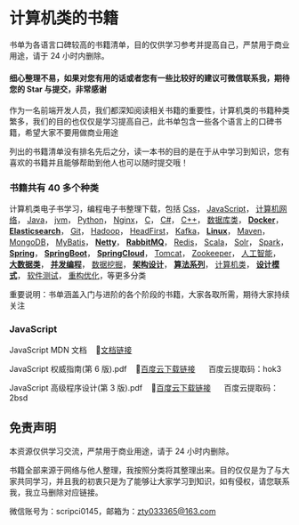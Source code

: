 # 计算机类的书籍

书单为各语言口碑较高的书籍清单，目的仅供学习参考并提高自己，严禁用于商业用途，请于 24 小时内删除。

#### 细心整理不易，如果对您有用的话或者您有一些比较好的建议可微信联系我，期待您的 Star 与提交，非常感谢

作为一名前端开发人员，我们都深知阅读相关书籍的重要性，计算机类的书籍种类繁多，我们的目的也仅仅是学习提高自己，此书单包含一些各个语言上的口碑书籍，希望大家不要用做商业用途

列出的书籍清单没有排名先后之分，读一本书的目的是在于从中学习到知识，您有喜欢的书籍并且能够帮助到他人也可以随时提交哦！

### 书籍共有 40 多个种类

计算机类电子书学习，编程电子书整理下载，包括
[Css](https://github.com/itzty-1207/e-booksf###javascript)，
[JavaScript](https://github.com/itzty-1207/e-books###javascript)，
[计算机网络](https://github.com/itzty-1207/e-books###javascript)，
[Java](https://github.com/itzty-1207/e-books###java)，
[jvm](https://github.com/itzty-1207/e-books###jvm)，
[Python](https://github.com/itzty-1207/e-books###python)，
[Nginx](https://github.com/itzty-1207/e-books###nginx)，
[C](https://github.com/itzty-1207/e-books###C)，
[C#](https://github.com/itzty-1207/e-books###C#)，
[C++](https://github.com/itzty-1207/e-books###C++)，
[数据库类](https://github.com/itzty-1207/e-books###数据库类)，
[**Docker**](https://github.com/itzty-1207/e-books###docker)，
[**Elasticsearch**](https://github.com/itzty-1207/e-books###elasticsearch)，
[Git](https://github.com/itzty-1207/e-books###git)，
[Hadoop](https://github.com/itzty-1207/e-books###hadoop)，
[HeadFirst](https://github.com/itzty-1207/e-books###headFirst)，
[Kafka](https://github.com/itzty-1207/e-books###kafka)，
[**Linux**](https://github.com/itzty-1207/e-books###linux)，
[Maven](https://github.com/itzty-1207/e-books###maven)，
[MongoDB](https://github.com/itzty-1207/e-books###mongodb)，
[MyBatis](https://github.com/itzty-1207/e-books###mybatis)，
[**Netty**](https://github.com/itzty-1207/e-books###netty)，
[**RabbitMQ**](https://github.com/itzty-1207/e-books###rabbitmq)，
[Redis](https://github.com/itzty-1207/e-books###redis)，
[Scala](https://github.com/itzty-1207/e-books###scala)，
[Solr](https://github.com/itzty-1207/e-books###solr)，
[Spark](https://github.com/itzty-1207/e-books###spark)，
[**Spring**](https://github.com/itzty-1207/e-books###spring)，
[**SpringBoot**](https://github.com/itzty-1207/e-books###springboot)，
[**SpringCloud**](https://github.com/itzty-1207/e-books###springcloud)，
[Tomcat](https://github.com/itzty-1207/e-books###tomcat)，
[Zookeeper](https://github.com/itzty-1207/e-books###zookeeper)，
[人工智能](https://github.com/itzty-1207/e-books###人工智能)，
[**大数据类**](https://github.com/itzty-1207/e-books###大数据类)，
[**并发编程**](https://github.com/itzty-1207/e-books###并发编程)，
[数据挖掘](https://github.com/itzty-1207/e-books###数据挖掘)，
[**架构设计**](https://github.com/itzty-1207/e-books###架构设计)，
[**算法系列**](https://github.com/itzty-1207/e-books###算法系列)，
[计算机类](https://github.com/itzty-1207/e-books###计算机类)，
[**设计模式**](https://github.com/itzty-1207/e-books###设计模式)，
[软件测试](https://github.com/itzty-1207/e-books###软件测试)，
[重构优化](https://github.com/itzty-1207/e-books###重构优化)，等更多分类

重要说明：书单涵盖入门与进阶的各个阶段的书籍，大家各取所需，期待大家持续关注

### JavaScript

JavaScript MDN 文档&nbsp;&nbsp;&nbsp;&nbsp;🧀[文档链接](https://developer.mozilla.org/zh-CN)

JavaScript 权威指南(第 6 版).pdf&nbsp;&nbsp;&nbsp;&nbsp;🧀[百度云下载链接](https://pan.baidu.com/s/10_iKSYm820yD0gR8dptscw)&nbsp;&nbsp;&nbsp;&nbsp;&nbsp;&nbsp;百度云提取码：hok3

JavaScript 高级程序设计(第 3 版).pdf&nbsp;&nbsp;&nbsp;&nbsp;🧀[百度云下载链接](https://pan.baidu.com/s/1YRNG-U1rY6UrefrkgnojYw)&nbsp;&nbsp;&nbsp;&nbsp;&nbsp;&nbsp;百度云提取码：2bsd

## 免责声明

本资源仅供学习交流，严禁用于商业用途，请于 24 小时内删除。

书籍全部来源于网络与他人整理，我按照分类将其整理出来。目的仅仅是为了与大家共同学习，并且我的初衷只是为了能够让大家学习到知识，如有侵权，请您联系我，我立马删除对应链接。

微信账号为：scripci0145，邮箱为：zty033365@163.com
